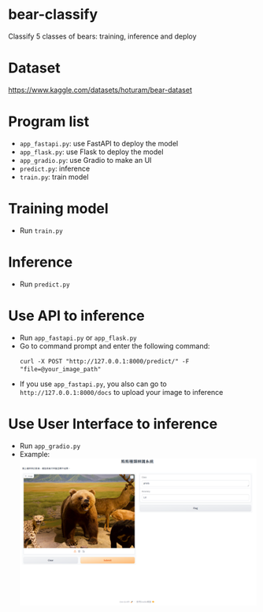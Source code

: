 # bear-classify
Classify 5 classes of bears: training, inference and deploy
# Dataset
https://www.kaggle.com/datasets/hoturam/bear-dataset
# Program list
* `app_fastapi.py`: use FastAPI to deploy the model  
* `app_flask.py`: use Flask to deploy the model  
* `app_gradio.py`: use Gradio to make an UI  
* `predict.py`: inference  
* `train.py`: train model  
# Training model
* Run `train.py`
# Inference
* Run `predict.py`
# Use API to inference  
* Run `app_fastapi.py` or `app_flask.py`
* Go to command prompt and enter the following command:
  ```
  curl -X POST "http://127.0.0.1:8000/predict/" -F "file=@your_image_path"
  ```
* If you use `app_fastapi.py`, you also can go to `http://127.0.0.1:8000/docs` to upload your image to inference
# Use User Interface to inference
* Run `app_gradio.py`
* Example:
  ![](https://github.com/eunice1226/bear-classify/blob/main/gradio_demo.png)
